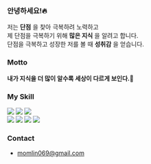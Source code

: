 ### __안녕하세요!__:fire:
저는 __단점__ 을 찾아 극복하려 노력하고  
제 단점을 극복하기 위해 __많은 지식__ 을 알려고 합니다.  
단점을 극복하고 성장한 저를 볼 때 __성취감__ 을 얻습니다.
   
### Motto
__내가 지식을 더 많이 알수록 세상이 다르게 보인다.__:brain:   

### My Skill
<div dislay:flex>
  <img src="https://img.shields.io/badge/html5-E34F26?style=for-the-badge&logo=html5&logoColor=white">    
  <img src="https://img.shields.io/badge/css-1572B6?style=for-the-badge&logo=css3&logoColor=white">
  <img src="https://img.shields.io/badge/javascript-F7DF1E?style=for-the-badge&logo=javascript&logoColor=black"><br>
  <img src="https://img.shields.io/badge/React-61DAFB?style=for-the-badge&logo=React&logoColor=white">
  <img src="https://img.shields.io/badge/typescript-3178C6?style=for-the-badge&logo=typescript&logoColor=white">
  <img src="https://img.shields.io/badge/redux-8A2BE2?style=for-the-badge&logo=redux&logoColor=white">
  <img src="https://img.shields.io/badge/nextJs-000000?style=for-the-badge&logo=nextJs&logoColor=white"><br>
</div>

### Contact
- momlin069@gmail.com

